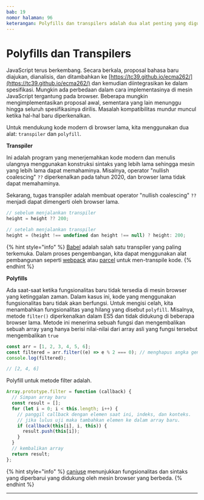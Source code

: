 ```yaml
---
bab: 19
nomor halaman: 96
keterangan: Polyfills dan transpilers adalah dua alat penting yang digunakan dalam pengembangan web untuk memastikan bahwa kode JavaScript modern dapat berjalan pada browser lama dan memanfaatkan fitur JavaScript terbaru sambil tetap kompatibel dengan lingkungan yang lebih lama.
---
```


# Polyfills dan Transpilers

JavaScript terus berkembang. Secara berkala, proposal bahasa baru diajukan, dianalisis, dan ditambahkan ke [https://tc39.github.io/ecma262/](https://tc39.github.io/ecma262/) dan kemudian diintegrasikan ke dalam spesifikasi. Mungkin ada perbedaan dalam cara implementasinya di mesin JavaScript tergantung pada browser. Beberapa mungkin mengimplementasikan proposal awal, sementara yang lain menunggu hingga seluruh spesifikasinya dirilis. Masalah kompatibilitas mundur muncul ketika hal-hal baru diperkenalkan.&#x20;

Untuk mendukung kode modern di browser lama, kita menggunakan dua alat: `transpiler` dan `polyfill`.

**Transpiler**

Ini adalah program yang menerjemahkan kode modern dan menulis ulangnya menggunakan konstruksi sintaks yang lebih lama sehingga mesin yang lebih lama dapat memahaminya. Misalnya, operator "nullish coalescing" `??` diperkenalkan pada tahun 2020, dan browser lama tidak dapat memahaminya.&#x20;

Sekarang, tugas transpiler adalah membuat operator "nullish coalescing" `??` menjadi dapat dimengerti oleh browser lama.&#x20;

```javascript
// sebelum menjalankan transpiler
height = height ?? 200;

// setelah menjalankan transpiler
height = (height !== undefined dan height !== null) ? height: 200;

```

{% hint style="info" %}
[Babel](https://babeljs.io/) adalah salah satu transpiler yang paling terkemuka. Dalam proses pengembangan, kita dapat menggunakan alat pembangunan seperti [webpack](https://webpack.js.org/) atau [parcel](https://parceljs.org/) untuk men-transpile kode.
{% endhint %}

**Polyfills**

Ada saat-saat ketika fungsionalitas baru tidak tersedia di mesin browser yang ketinggalan zaman. Dalam kasus ini, kode yang menggunakan fungsionalitas baru tidak akan berfungsi. Untuk mengisi celah, kita menambahkan fungsionalitas yang hilang yang disebut `polyfill`. Misalnya, metode `filter()` diperkenalkan dalam ES5 dan tidak didukung di beberapa browser lama. Metode ini menerima sebuah fungsi dan mengembalikan sebuah array yang hanya berisi nilai-nilai dari array asli yang fungsi tersebut mengembalikan `true`

```javascript
const arr = [1, 2, 3, 4, 5, 6];
const filtered = arr.filter((e) => e % 2 === 0); // menghapus angka genap
console.log(filtered);

// [2, 4, 6]
```

Polyfill untuk metode filter adalah.

```javascript
Array.prototype.filter = function (callback) {
  // Simpan array baru
  const result = [];
  for (let i = 0; i < this.length; i++) {
    // panggil callback dengan elemen saat ini, indeks, dan konteks.
    // jika lulus uji maka tambahkan elemen ke dalam array baru.
    if (callback(this[i], i, this)) {
      result.push(this[i]);
    }
  }
  // kembalikan array
  return result;
};
```

{% hint style="info" %}
[caniuse](https://caniuse.com/) menunjukkan fungsionalitas dan sintaks yang diperbarui yang didukung oleh mesin browser yang berbeda.
{% endhint %}

---
